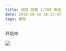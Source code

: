 ```yaml
---
title: 田宫 球磨 1/700 素组
date: 2018-10-10 16:12:47
tags: 模型
---
```


开坑中

<!-- more -->

![](https://markdown-1257721827.cos.ap-shanghai.myqcloud.com/IMG_20181008_194612.jpg)
